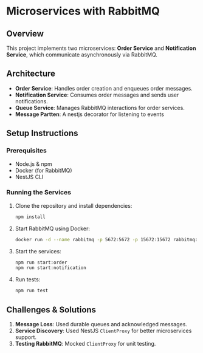  # Microservices with RabbitMQ

## Overview
This project implements two microservices: **Order Service** and **Notification Service**, which communicate asynchronously via RabbitMQ.

## Architecture
- **Order Service**: Handles order creation and enqueues order messages.
- **Notification Service**: Consumes order messages and sends user notifications.
- **Queue Service**: Manages RabbitMQ interactions for order services.
- **Message Partten**: A nestjs decorator for listening to events

## Setup Instructions
### Prerequisites
- Node.js & npm
- Docker (for RabbitMQ)
- NestJS CLI

### Running the Services
1. Clone the repository and install dependencies:
   ```sh
   npm install
   ```
2. Start RabbitMQ using Docker:
   ```sh
   docker run -d --name rabbitmq -p 5672:5672 -p 15672:15672 rabbitmq:management
   ```
3. Start the services:
   ```sh
   npm run start:order
   npm run start:notification
   ```
4. Run tests:
   ```sh
   npm run test
   ```

## Challenges & Solutions
1. **Message Loss**: Used durable queues and acknowledged messages.
2. **Service Discovery**: Used NestJS `ClientProxy` for better microservices support.
3. **Testing RabbitMQ**: Mocked `ClientProxy` for unit testing.

